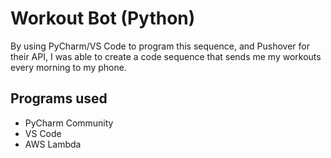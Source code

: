 # Workout Bot (Python)
By using PyCharm/VS Code to program this sequence, and Pushover for their API, I was able to create a code sequence that sends me my workouts every morning to my phone.

## Programs used
- PyCharm Community
- VS Code
- AWS Lambda
